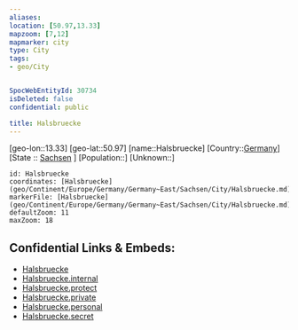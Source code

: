 ```yaml
---
aliases: 
location: [50.97,13.33]
mapzoom: [7,12] 
mapmarker: city 
type: City
tags:
- geo/City


SpocWebEntityId: 30734
isDeleted: false
confidential: public

title: Halsbruecke
---
```

[geo-lon::13.33]
[geo-lat::50.97]
[name::Halsbruecke]
[Country::[Germany](geo/Continent/Europe/Germany.md)]
[State :: [Sachsen](geo/Continent/Europe/Germany/Germany~East/Sachsen.md) ]
[Population::]
[Unknown::]


```leaflet
id: Halsbruecke
coordinates: [Halsbruecke](geo/Continent/Europe/Germany/Germany~East/Sachsen/City/Halsbruecke.md)
markerFile: [Halsbruecke](geo/Continent/Europe/Germany/Germany~East/Sachsen/City/Halsbruecke.md)
defaultZoom: 11 
maxZoom: 18
```


## Confidential Links & Embeds: 
- [Halsbruecke](../../../../../../../../_public/geo/Continent/Europe/Germany/Germany~East/Sachsen/City/Halsbruecke.md) 
- [Halsbruecke.internal](../../../../../../../../_internal/geo/Continent/Europe/Germany/Germany~East/Sachsen/City/Halsbruecke.internal.md) 
- [Halsbruecke.protect](../../../../../../../../_protect/geo/Continent/Europe/Germany/Germany~East/Sachsen/City/Halsbruecke.protect.md) 
- [Halsbruecke.private](../../../../../../../../_private/geo/Continent/Europe/Germany/Germany~East/Sachsen/City/Halsbruecke.private.md) 
- [Halsbruecke.personal](../../../../../../../../_personal/geo/Continent/Europe/Germany/Germany~East/Sachsen/City/Halsbruecke.personal.md) 
- [Halsbruecke.secret](../../../../../../../../_secret/geo/Continent/Europe/Germany/Germany~East/Sachsen/City/Halsbruecke.secret.md) 
